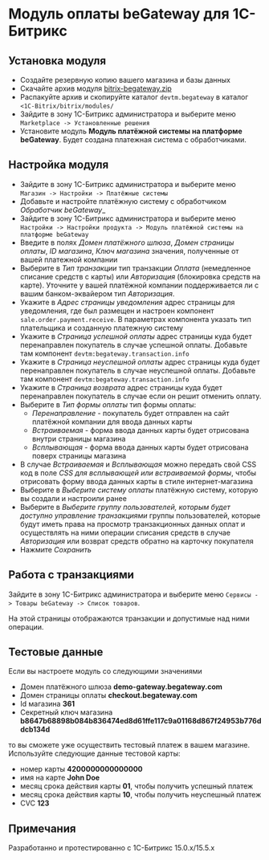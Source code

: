 # Модуль оплаты beGateway для 1C-Битрикс

## Установка модуля

  * Создайте резервную копию вашего магазина и базы данных
  * Скачайте архив модуля [bitrix-begateway.zip](https://github.com/beGateway/bitrix-payment-module/raw/master/bitrix-begateway.zip)
  * Распакуйте архив и скопируйте каталог `devtm.begateway` в каталог
  `<1C-Bitrix/bitrix/modules/`
  * Зайдите в зону 1C-Битрикс администратора и выберите меню
  `Marketplace -> Установленные решения`
  * Установите модуль __Модуль платёжной системы на платформе beGateway__. Будет создана платежная система с обработчиками.

## Настройка модуля

  * Зайдите в зону 1C-Битрикс администратора и выберите меню `Магазин -> Настройки -> Платёжные системы`
  * Добавьте и настройте платёжную систему с обработчиком _Обработчик beGateway__
  * Зайдите в зону 1C-Битрикс администратора и выберите меню `Настройки -> Настройки продукта -> Модуль платёжной системы на платформе beGateway`
  * Введите в полях _Домен платёжного шлюза_, _Домен страницы оплаты_, _ID магазина_, _Ключ магазина_ значения, полученные от вашей платежной компании
  * Выберите в _Тип транзакции_ тип транзакции _Оплата_ (немедленное списание средств с карты) или _Авторизация_ (блокировка средств на карте). Уточните у вашей платёжной компании поддерживается ли с вашим банком-эквайером тип _Авторизация_.
  * Укажите в _Адрес страницы уведомления_ адрес страницы для уведомления, где был размещен и настроен компонент `sale.order.payment.receive`. В параметрах компонента указать тип плательщика и созданную платежную систему
  * Укажите в _Страница успешной оплаты_ адрес страницы куда будет перенаправлен покупатель в случае успешной оплаты. Добавьте там компонент `devtm:begateway.transaction.info`
  * Укажите в _Страница неуспешной оплаты_ адрес страницы куда будет перенаправлен покупатель в случае неуспешной оплаты. Добавьте там компонент `devtm:begateway.transaction.info`
  * Укажите в _Страница возврата_ адрес страницы куда будет перенаправлен покупатель в случае если он решит отменить оплату.
  * Выберите в _Тип формы оплаты_ тип формы оплаты:
    * _Перенаправление_ - покупатель будет отправлен на сайт платёжной компании для ввода данных карты
    * _Встраиваемая_ - форма ввода данных карты будет отрисована внутри страницы магазина
    * _Всплывающая_ - форма ввода данных карты будет отрисована поверх страницы магазина
  * В случае _Встраиваемая_ и _Всплывающая_ можно передать свой CSS код в поле _CSS для всплывающей или встраиваемой формы_, чтобы отрисовать форму ввода данных карты в стиле интернет-магазина
  * Выберите в _Выберите систему оплаты_ платёжную систему, которую вы создали и настроили ранее
  * Выберите в _Выберите группу пользователей, которым будет доступно управление транзакциями_ группы пользователей, которые будут иметь права на просмотр транзакционных данных оплат и осуществлять на ними операции списания средств в случае _Авторизация_ или возврат средств обратно на карточку покупателя
  * Нажмите _Сохранить_

## Работа с транзакциями

Зайдите в зону 1C-Битрикс администратора и выберите меню `Сервисы -> Товары beGateway -> Список товаров`.

На этой страницы отображаются транзакции и допустимые над ними операции.

## Тестовые данные

Если вы настроете модуль со следующими значениями

  * Домен платёжного шлюза __demo-gateway.begateway.com__
  * Домен страницы оплаты __checkout.begateway.com__
  * Id магазина __361__
  * Секретный ключ магазина __b8647b68898b084b836474ed8d61ffe117c9a01168d867f24953b776ddcb134d__

то вы сможете уже
осуществить тестовый платеж в вашем магазине. Используйте следующие
данные тестовой карты:

  * номер карты __4200000000000000__
  * имя на карте __John Doe__
  * месяц срока действия карты __01__, чтобы получить успешный платеж
  * месяц срока действия карты __10__, чтобы получить неуспешный платеж
  * CVC __123__

## Примечания

Разработанно и протестированно с 1С-Битрикс 15.0.x/15.5.x
